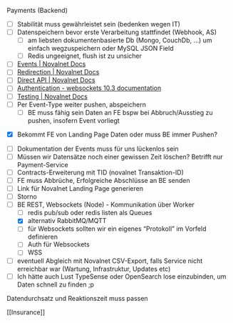 Payments (Backend)
- [ ] Stabilität muss gewährleistet sein (bedenken wegen IT)
- [ ] Datenspeichern bevor erste Verarbeitung stattfindet (Webhook, AS)
	- [ ] am liebsten dokumentenbasierte Db (Mongo, CouchDb, …) um einfach wegzuspeichern oder MySQL JSON Field
	- [ ] Redis ungeeignet, flush ist zu unsicher
- [ ] [Events | Novalnet Docs](https://developer.novalnet.de/asynchronousnotification/events)
- [ ] [Redirection | Novalnet Docs](https://developer.novalnet.de/onlinepayments/redirection#step1)
- [ ] [Direct API | Novalnet Docs](https://developer.novalnet.de/onlinepayments/api)
- [ ] [Authentication - websockets 10.3 documentation](https://websockets.readthedocs.io/en/stable/topics/authentication.html)
- [ ] [Testing | Novalnet Docs](https://developer.novalnet.de/testing)
- [ ] Per Event-Type weiter pushen, abspeichern
	- [ ] BE muss fähig sein Daten an FE bspw bei Abbruch/Ausstieg zu pushen, insofern Event vorliegt
+ [x] Bekommt FE von Landing Page Daten oder muss BE immer Pushen?
- [ ] Dokumentation der Events muss für uns lückenlos sein
- [ ] Müssen wir Datensätze noch einer gewissen Zeit löschen? Betrifft nur Payment-Service
- [ ] Contracts-Erweiterung mit TID (novalnet Transaktion-ID)
- [ ] FE muss Abbrüche, Erfolgreiche Abschlüsse an BE senden
- [ ] Link für Novalnet Landing Page generieren
- [ ] Storno
- [ ] BE REST, Websockets (Node) - Kommunikation über Worker 
	- [ ] redis pub/sub oder redis listen als Queues
	+ [x] alternativ RabbitMQ/MQTT
	- [ ] für Websockets sollten wir ein eigenes “Protokoll” im Vorfeld definieren
	- [ ] Auth für Websockets
	- [ ] WSS
- [ ] eventuell Abgleich mit Novalnet CSV-Export, falls Service nicht erreichbar war (Wartung, Infrastruktur, Updates etc)
- [ ] Ich hätte auch Lust TypeSense oder OpenSearch lose einzubinden, um Daten schnell zu finden ;p

Datendurchsatz und Reaktionszeit muss passen

[[Insurance]]